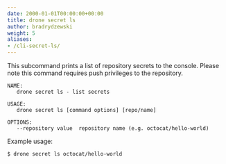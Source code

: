 ```yaml
---
date: 2000-01-01T00:00:00+00:00
title: drone secret ls
author: bradrydzewski
weight: 5
aliases:
- /cli-secret-ls/
---
```


This subcommand prints a list of repository secrets to the console. Please note this command requires push privileges to the repository.

```
NAME:
   drone secret ls - list secrets

USAGE:
   drone secret ls [command options] [repo/name]

OPTIONS:
   --repository value  repository name (e.g. octocat/hello-world)
```

Example usage:

```
$ drone secret ls octocat/hello-world
```
